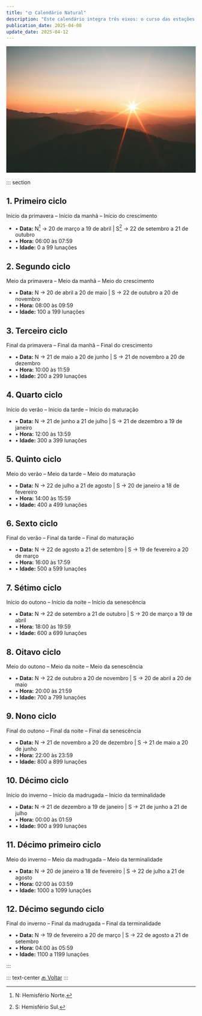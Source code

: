 ```yaml
---
title: "🌞 Calendário Natural"
description: "Este calendário integra três eixos: o curso das estações, a variação do dia e a progressão da vida humana."
publication_date: 2025-04-08
update_date: 2025-04-12
---
```


![[Fonte: Ivana Cajina / Unsplash]](/assets/images/ivana-cajina-dQejX2ucPBs-unsplash.jpg "Imagem de capa")

::: section
## 1. Primeiro ciclo
<p class="text-small text-secondary">Início da primavera – Início da manhã – Início do crescimento</p>

- • **Data:** N[^1] → 20 de março a 19 de abril | S[^2] → 22 de setembro a 21 de outubro
- • **Hora:** 06:00 às 07:59
- • **Idade:** 0 a 99 lunações

[^1]: N: Hemisfério Norte.
[^2]: S: Hemisfério Sul.

## 2. Segundo ciclo
<p class="text-small text-secondary">Meio da primavera – Meio da manhã – Meio do crescimento</p>

- • **Data:** N → 20 de abril a 20 de maio | S → 22 de outubro a 20 de novembro
- • **Hora:** 08:00 às 09:59
- • **Idade:** 100 a 199 lunações

## 3. Terceiro ciclo
<p class="text-small text-secondary">Final da primavera – Final da manhã – Final do crescimento</p>

- • **Data:** N → 21 de maio a 20 de junho | S → 21 de novembro a 20 de dezembro
- • **Hora:** 10:00 às 11:59
- • **Idade:** 200 a 299 lunações

## 4. Quarto ciclo
<p class="text-small text-secondary">Início do verão – Início da tarde – Início do maturação</p>

- • **Data:** N → 21 de junho a 21 de julho | S → 21 de dezembro a 19 de janeiro
- • **Hora:** 12:00 às 13:59
- • **Idade:** 300 a 399 lunações

## 5. Quinto ciclo
<p class="text-small text-secondary">Meio do verão – Meio da tarde – Meio do maturação</p>

- • **Data:** N → 22 de julho a 21 de agosto | S → 20 de janeiro a 18 de fevereiro
- • **Hora:** 14:00 às 15:59
- • **Idade:** 400 a 499 lunações

## 6. Sexto ciclo
<p class="text-small text-secondary">Final do verão – Final da tarde – Final do maturação</p>

- • **Data:** N → 22 de agosto a 21 de setembro | S → 19 de fevereiro a 20 de março
- • **Hora:** 16:00 às 17:59
- • **Idade:** 500 a 599 lunações

## 7. Sétimo ciclo
<p class="text-small text-secondary">Início do outono – Início da noite – Início da senescência</p>

- • **Data:** N → 22 de setembro a 21 de outubro | S → 20 de março a 19 de abril
- • **Hora:** 18:00 às 19:59
- • **Idade:** 600 a 699 lunações

## 8. Oitavo ciclo
<p class="text-small text-secondary">Meio do outono – Meio da noite – Meio da senescência</p>

- • **Data:** N → 22 de outubro a 20 de novembro | S → 20 de abril a 20 de maio
- • **Hora:** 20:00 às 21:59
- • **Idade:** 700 a 799 lunações

## 9. Nono ciclo
<p class="text-small text-secondary">Final do outono – Final da noite – Final da senescência</p>

- • **Data:** N → 21 de novembro a 20 de dezembro | S → 21 de maio a 20 de junho
- • **Hora:** 22:00 às 23:59
- • **Idade:** 800 a 899 lunações

## 10. Décimo ciclo
<p class="text-small text-secondary">Início do inverno – Início da madrugada – Início da terminalidade</p>

- • **Data:** N → 21 de dezembro a 19 de janeiro | S → 21 de junho a 21 de julho
- • **Hora:** 00:00 às 01:59
- • **Idade:** 900 a 999 lunações

## 11. Décimo primeiro ciclo
<p class="text-small text-secondary">Meio do inverno – Meio da madrugada – Meio da terminalidade</p>

- • **Data:** N → 20 de janeiro a 18 de fevereiro | S → 22 de julho a 21 de agosto
- • **Hora:** 02:00 às 03:59
- • **Idade:** 1000 a 1099 lunações

## 12. Décimo segundo ciclo
<p class="text-small text-secondary">Final do inverno – Final da madrugada – Final da terminalidade</p>

- • **Data:** N → 19 de fevereiro a 20 de março | S → 22 de agosto a 21 de setembro
- • **Hora:** 04:00 às 05:59
- • **Idade:** 1100 a 1199 lunações

:::

::: text-center
[🔙 Voltar](/)
:::
